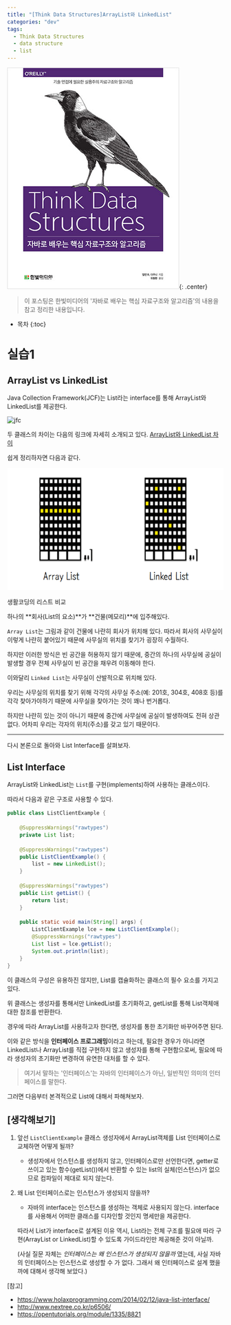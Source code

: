 ```yaml
---
title: "[Think Data Structures]ArrayList와 LinkedList"
categories: "dev"
tags:
  - Think Data Structures
  - data structure
  - list
---
```


![tds_book](/assets/images/study/dev/2019/tds_book.jpg){: .center}
>이 포스팅은 한빛미디어의 '자바로 배우는 핵심 자료구조와 알고리즘'의 내용을 참고 정리한 내용입니다.

* 목차
{:toc}

# 실습1

## ArrayList vs LinkedList

Java Collection Framework(JCF)는 List라는 interface를 통해 ArrayList와 LinkedList를 제공한다.

![jfc](http://www.nextree.co.kr/content/images/2016/09/jdchoi_20140220_JCF.png)

두 클래스의 차이는 다음의 링크에 자세히 소개되고 있다. [ArrayList와 LinkedList 차이](http://www.nextree.co.kr/p6506/)

쉽게 정리하자면 다음과 같다.

![list](/assets/images/study/dev/2019/2_list.png)
<figcaption>생활코딩의 리스트 비교</figcaption>

하나의 **회사(List의 요소)**가 **건물(메모리)**에 입주해있다. 

<code>Array List</code>는 그림과 같이 건물에 나란히 회사가 위치해 있다. 따라서 회사의 사무실이 이렇게 나란히 붙어있기 때문에 사무실의 위치를 찾기가 굉장히 수월하다.

하지만 이러한 방식은 빈 공간을 허용하지 않기 때문에, 중간의 하나의 사무실에 공실이 발생할 경우 전체 사무실이 빈 공간을 채우려 이동해야 한다.

이와달리 <code>Linked List</code>는 사무실이 산발적으로 위치해 있다.

우리는 사무실의 위치를 찾기 위해 각각의 사무실 주소(예: 201호, 304호, 408호 등)를 각각 찾아가야하기 때문에 사무실을 찾아가는 것이 꽤나 번거롭다.

하지만 나란히 있는 것이 아니기 때문에 중간에 사무실에 공실이 발생하여도 전혀 상관없다. 어차피 우리는 각자의 위치(주소)를 갖고 있기 때문이다.


---

다시 본론으로 돌아와 List Interface를 살펴보자.

## List Interface
ArrayList와 LinkedList는 <code>List</code>를 구현(implements)하여 사용하는 클래스이다.

따라서 다음과 같은 구조로 사용할 수 있다.

~~~java
public class ListClientExample {

    @SuppressWarnings("rawtypes")
    private List list;

    @SuppressWarnings("rawtypes")
    public ListClientExample() {
        list = new LinkedList();
    }

    @SuppressWarnings("rawtypes")
    public List getList() {
        return list;
    }

    public static void main(String[] args) {
        ListClientExample lce = new ListClientExample();
        @SuppressWarnings("rawtypes")
        List list = lce.getList();
        System.out.println(list);
    }
}
~~~

이 클래스의 구성은 유용하진 않지만, List를 캡슐화하는 클래스의 필수 요소를 가지고 있다.

위 클래스는 생성자를 통해서만 LinkedList를 초기화하고, getList를 통해 List객체애 대한 참조를 반환한다.

경우에 따라 ArrayList를 사용하고자 한다면, 생성자를 통한 초기화만 바꾸어주면 된다.

이와 같은 방식을 **인터페이스 프로그래밍**이라고 하는데, 필요한 경우가 아니라면 LinkedList나 ArrayList를 직접 구현하지 않고 생성자를 통해 구현함으로써, 필요에 따라 생성자의 초기화만 변경하여 유연한 대처를 할 수 있다. 

> 여기서 말하는 '인터페이스'는  자바의 인터페이스가 아닌, 일반적인 의미의 인터페이스를 말한다.

그러면 다음부터 본격적으로 List에 대해서 파해쳐보자.

## [생각해보기]
1. 앞선 <code>ListClientExample</code> 클래스 생성자에서 ArrayList객체를 List 인터페이스로 교체하면 어떻게 될까?
    - 생성자에서 인스턴스를 생성하지 않고, 인터페이스로만 선언한다면, getter로 쓰이고 있는 함수(getList())에서 반환할 수 있는 list의 실체(인스턴스)가 없으므로 컴파일이 제대로 되지 않는다.

2. 왜 List 인터페이스로는 인스턴스가 생성되지 않을까?
   - 자바의 interface는 인스턴스를 생성하는 객체로 사용되지 않는다. interface를 사용해서 어떠한 클래스를 디자인할 것인지 명세만을 제공한다.

   따라서 List가 interface로 설계된 이유 역시, List라는 전체 구조를 필요애 따라 구현(ArrayList or LinkedList)할 수 있도록 가이드라인만 제공해준 것이 아닐까.

   (사실 질문 자체는 *인터페이스는 왜 인스턴스가 생성되지 않을까* 였는데, 사실 자바의 인터페이스는 인스턴스로 생성할 수 가 없다. 그래서 왜 인터페이스로 설계 했을까에 대해서 생각해 보았다.)


[참고]
- https://www.holaxprogramming.com/2014/02/12/java-list-interface/
- http://www.nextree.co.kr/p6506/
- https://opentutorials.org/module/1335/8821